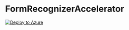 # FormRecognizerAccelerator

[![Deploy to Azure](https://aka.ms/deploytoazurebutton)](https://portal.azure.com/#create/Microsoft.Template/uri/https%3A%2F%2Fraw.githubusercontent.com%2Fstevedem%2FFormRecognizerAccelerator%2Fmain%2Finfrastructure%2Fazuredeploy.json)

